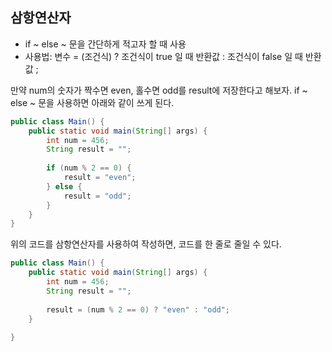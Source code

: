 ## 삼항연산자

* if ~ else ~ 문을 간단하게 적고자 할 때 사용
* 사용법: 변수 = (조건식) ? 조건식이 true 일 때 반환값 : 조건식이 false 일 때 반환값 ;

만약 num의 숫자가 짝수면 even, 홀수면 odd를 result에 저장한다고 해보자.
if ~ else ~ 문을 사용하면 아래와 같이 쓰게 된다.

```java
public class Main() {
    public static void main(String[] args) {
        int num = 456;
        String result = "";
        
        if (num % 2 == 0) {
            result = "even";
        } else {
            result = "odd";
        }
    }
}
```

위의 코드를 삼항연산자를 사용하여 작성하면, 코드를 한 줄로 줄일 수 있다.

```java
public class Main() {
    public static void main(String[] args) {
        int num = 456;
        String result = "";
        
        result = (num % 2 == 0) ? "even" : "odd";
    }
    
}
```
